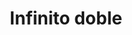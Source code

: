 ---
title: Infinito doble
date: 
draft: false

# descripcion
description : Aro de plata pasante

materials: Plata 925

color: Plateado

dimensions: 0,6cm x 1,1cm

code: 01-20-0433

type: "Aros"

categories: []

price: $1.820,00

# Images
# first image will be shown in the product page
images:
  # - image: "images/path_to_image"
  # La ubicacion de las imagenes es imagenes/Aros/Aros.Solo Plata/01-20-0433-infinito-doble
  - image: "./images/aros/solo_plata/01-20-0433-infinito-doble_a.JPG"
  - image: "./images/aros/solo_plata/01-20-0433-infinito-doble_b.JPG"
---